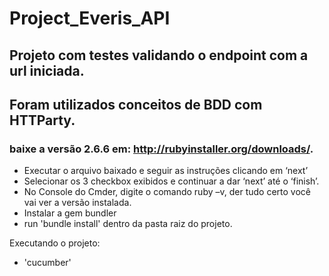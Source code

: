 # Project_Everis_API

## Projeto com testes validando o endpoint com a url iniciada.
## Foram utilizados conceitos de BDD com HTTParty.

### baixe a versão 2.6.6 em: http://rubyinstaller.org/downloads/.
* Executar o arquivo baixado e seguir as instruções clicando em ‘next’
* Selecionar os 3 checkbox exibidos e continuar a dar ‘next’ até o ‘finish’.
* No Console do Cmder, digite o comando ruby –v, der tudo certo você vai ver a versão instalada.
* Instalar a gem bundler
* run 'bundle install' dentro da pasta raiz do projeto.

Executando o projeto:
* 'cucumber'
